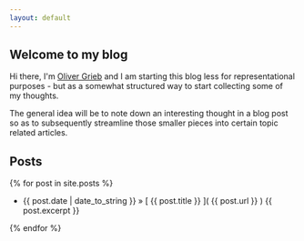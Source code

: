 ```yaml
---
layout: default
---
```


## Welcome to my blog

Hi there, I'm [Oliver Grieb](https://github.com/ogrieb) and I am starting this blog less for representational purposes - but as a somewhat structured way to start collecting some of my thoughts. 

The general idea will be to note down an interesting thought in a blog post so as to subsequently streamline those smaller pieces into certain topic related articles.

## Posts

{% for post in site.posts %}

  * {{ post.date | date_to_string }} » [ {{ post.title }} ]( {{ post.url }} ) {{ post.excerpt }}
  
{% endfor %}
